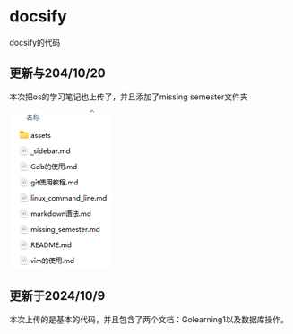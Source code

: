 # docsify

docsify的代码

## 更新与204/10/20

本次把os的学习笔记也上传了，并且添加了missing semester文件夹

![image-20241020231339179](assets\image-20241020231339179.png)

## 更新于2024/10/9

本次上传的是基本的代码，并且包含了两个文档：Golearning1以及数据库操作。

